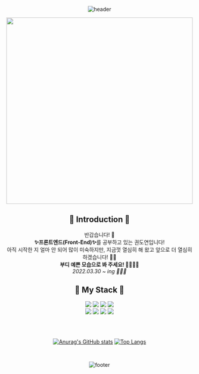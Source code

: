 <div align="center">

![header](https://capsule-render.vercel.app/api?type=waving&color=8C8C8C&height=300&section=header&text=🐥%20Welcome%20to%20Doyeon%20World!%20🐥&fontSize=50&fontColor=ffffff&fontAlignY=40)
  
  <img src="https://static-storychat.pstatic.net/451237_22801530/ba946gk92bgl30.gif" width="500">
  <h2>🎇 Introduction 🎇</h2>
  <div>반갑습니다! 🥰</div>
  <div><b>✨프론트엔드(Front-End)✨</b>를 공부하고 있는 권도연입니다!</div>
  <div>아직 시작한 지 얼마 안 되어 많이 미숙하지만, 지금껏 열심히 해 왔고 앞으로 더 열심히 하겠습니다! ✊🏻<div>
    <div><b>부디 예쁜 모습으로 봐 주세요! 🙆🏻‍♀️💘</b></div>
    <i>2022.03.30 ~ ing 🏃🏻‍♀️</i>
  
<br>

  <h2>🎀 My Stack 🎀</h2>
<img src="https://img.shields.io/badge/HTML-E34F26?style=for-the-badge&logo=html5&logoColor=white">
<img src="https://img.shields.io/badge/CSS-1572B6?style=for-the-badge&logo=css3&logoColor=white">
<img src="https://img.shields.io/badge/SCSS-ec407a?style=for-the-badge&logo=Sass&logoColor=white">
<img src="https://img.shields.io/badge/JavaScript-F7DF1E?style=for-the-badge&logo=javascript&logoColor=black"><br>
<img src="https://img.shields.io/badge/React-61DAFB?style=for-the-badge&logo=react&logoColor=black">
<img src="https://img.shields.io/badge/Styled Components-DB7093?style=for-the-badge&logo=styled-components&logoColor=white">
<img src="https://img.shields.io/badge/Oracle-F80000?style=for-the-badge&logo=oracle&logoColor=white">
<img src="https://img.shields.io/badge/PhotoShop-31A8FF?style=for-the-badge&logo=Adobe-Photoshop&logoColor=white">

    
<br><br>
    
    
[![Anurag's GitHub stats](https://github-readme-stats.vercel.app/api?username=DOYEON-YOU&theme=radical)](https://github.com/DOYEON-YOU/github-readme-stats)
[![Top Langs](https://github-readme-stats.vercel.app/api/top-langs/?username=DOYEON-YOU&langs_count=8)](https://github.com/DOYEON-YOU/github-readme-stats)

    
<br>

    
![footer](https://capsule-render.vercel.app/api?type=waving&color=8C8C8C&height=300&section=footer&fontSize=20&fontAlignY=20)
  
  <div>
